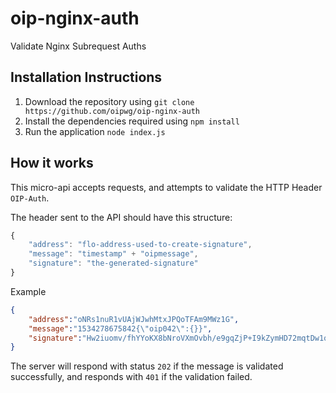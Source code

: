 # oip-nginx-auth
Validate Nginx Subrequest Auths

## Installation Instructions
1. Download the repository using `git clone https://github.com/oipwg/oip-nginx-auth`
2. Install the dependencies required using `npm install`
3. Run the application `node index.js`

## How it works
This micro-api accepts requests, and attempts to validate the HTTP Header `OIP-Auth`. 

The header sent to the API should have this structure:
```javascript
{
	"address": "flo-address-used-to-create-signature",
	"message": "timestamp" + "oipmessage",
	"signature": "the-generated-signature"
}
```

Example
```json
{
	"address":"oNRs1nuR1vUAjWJwhMtxJPQoTFAm9MWz1G",
	"message":"1534278675842{\"oip042\":{}}",
	"signature":"Hw2iuomv/fhYYoKX8bNroVXmOvbh/e9gqZjP+I9kZymHD72mqtDw1qjN6/Qh4nhTDOHI8mkxbWtsaLSTuCkSihU="
}
```

The server will respond with status `202` if the message is validated successfully, and responds with `401` if the validation failed.